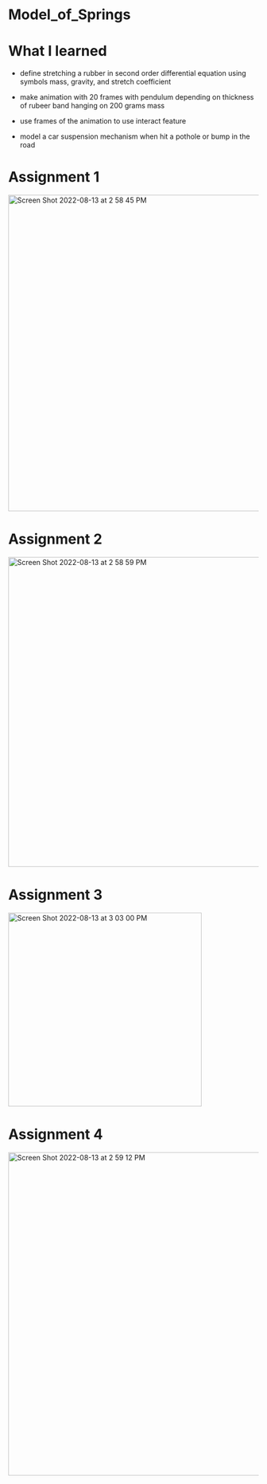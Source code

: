 # Model_of_Springs

# What I learned

- define stretching a rubber in second order differential equation using symbols mass, gravity, and stretch coefficient 

- make animation with 20 frames with pendulum depending on thickness of rubeer band hanging on 200 grams mass

- use frames of the animation to use interact feature

- model a car suspension mechanism when hit a pothole or bump in the road


# Assignment 1

<img width="635" alt="Screen Shot 2022-08-13 at 2 58 45 PM" src="https://user-images.githubusercontent.com/93716153/184508996-5d329219-c989-4ee7-be1c-7161dae1b538.png">

# Assignment 2

<img width="622" alt="Screen Shot 2022-08-13 at 2 58 59 PM" src="https://user-images.githubusercontent.com/93716153/184508990-179771c2-3909-438d-9aa7-0b44a5ef4800.png">

# Assignment 3

<img width="389" alt="Screen Shot 2022-08-13 at 3 03 00 PM" src="https://user-images.githubusercontent.com/93716153/184509100-ba7800c0-e2b9-4fbd-b313-4023704f9b04.png">

# Assignment 4

<img width="649" alt="Screen Shot 2022-08-13 at 2 59 12 PM" src="https://user-images.githubusercontent.com/93716153/184508989-44726304-a65e-4017-b7df-b45a47ae2780.png">
